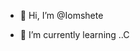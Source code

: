 - 👋 Hi, I’m @Iomshete

- 🌱 I’m currently learning ..C

<!---
Iomshete/Iomshete is a ✨ special ✨ repository because its `README.md` (this file) appears on your GitHub profile.
You can click the Preview link to take a look at your changes.
--->
